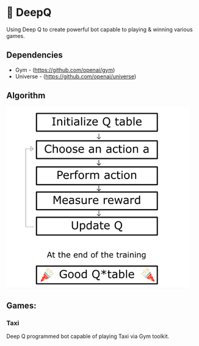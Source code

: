 # 🧠 DeepQ

Using Deep Q to create powerful bot capable to playing & winning various games. 

## Dependencies
- Gym - (https://github.com/openai/gym)
- Universe - (https://github.com/openai/universe)


## Algorithm

![alt text](/assets/QLearningAlgoBlock.png)

## Games: 

### Taxi

Deep Q programmed bot capable of playing Taxi via Gym toolkit.
